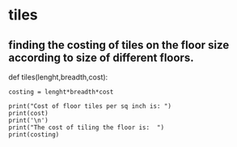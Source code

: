 # tiles

## finding the costing of tiles on the floor size according to size of different floors.

def tiles(lenght,breadth,cost):
    
    costing = lenght*breadth*cost
    
    print("Cost of floor tiles per sq inch is: ")
    print(cost)
    print('\n')
    print("The cost of tiling the floor is:  ")
    print(costing)
